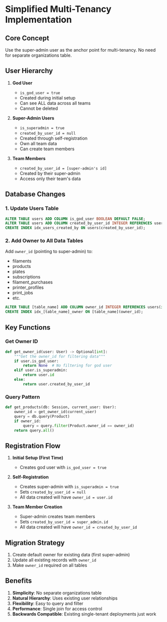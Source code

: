 # Simplified Multi-Tenancy Implementation

## Core Concept
Use the super-admin user as the anchor point for multi-tenancy. No need for separate organizations table.

## User Hierarchy

1. **God User** 
   - `is_god_user = true`
   - Created during initial setup
   - Can see ALL data across all teams
   - Cannot be deleted

2. **Super-Admin Users**
   - `is_superadmin = true`
   - `created_by_user_id = null`
   - Created through self-registration
   - Own all team data
   - Can create team members

3. **Team Members**
   - `created_by_user_id = [super-admin's id]`
   - Created by their super-admin
   - Access only their team's data

## Database Changes

### 1. Update Users Table
```sql
ALTER TABLE users ADD COLUMN is_god_user BOOLEAN DEFAULT FALSE;
ALTER TABLE users ADD COLUMN created_by_user_id INTEGER REFERENCES users(id);
CREATE INDEX idx_users_created_by ON users(created_by_user_id);
```

### 2. Add Owner to All Data Tables
Add `owner_id` (pointing to super-admin) to:
- filaments
- products  
- plates
- subscriptions
- filament_purchases
- printer_profiles
- print_jobs
- etc.

```sql
ALTER TABLE [table_name] ADD COLUMN owner_id INTEGER REFERENCES users(id);
CREATE INDEX idx_[table_name]_owner ON [table_name](owner_id);
```

## Key Functions

### Get Owner ID
```python
def get_owner_id(user: User) -> Optional[int]:
    """Get the owner_id for filtering data"""
    if user.is_god_user:
        return None  # No filtering for god user
    elif user.is_superadmin:
        return user.id
    else:
        return user.created_by_user_id
```

### Query Pattern
```python
def get_products(db: Session, current_user: User):
    owner_id = get_owner_id(current_user)
    query = db.query(Product)
    if owner_id:
        query = query.filter(Product.owner_id == owner_id)
    return query.all()
```

## Registration Flow

1. **Initial Setup (First Time)**
   - Creates god user with `is_god_user = true`

2. **Self-Registration**
   - Creates super-admin with `is_superadmin = true`
   - Sets `created_by_user_id = null`
   - All data created will have `owner_id = user.id`

3. **Team Member Creation**
   - Super-admin creates team members
   - Sets `created_by_user_id = super_admin.id`
   - All data created will have `owner_id = created_by_user_id`

## Migration Strategy

1. Create default owner for existing data (first super-admin)
2. Update all existing records with `owner_id`
3. Make `owner_id` required on all tables

## Benefits

1. **Simplicity**: No separate organizations table
2. **Natural Hierarchy**: Uses existing user relationships
3. **Flexibility**: Easy to query and filter
4. **Performance**: Single join for access control
5. **Backwards Compatible**: Existing single-tenant deployments just work